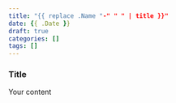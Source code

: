 ```yaml
---
title: "{{ replace .Name "-" " " | title }}"
date: {{ .Date }}
draft: true
categories: []
tags: []
---
```

### Title
Your content
